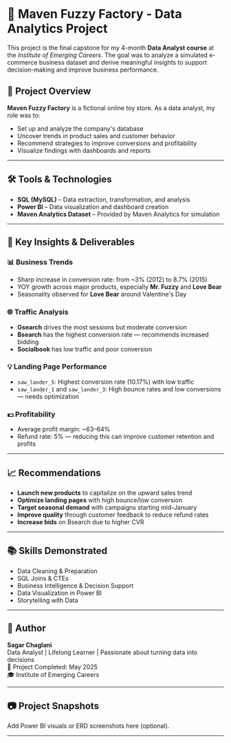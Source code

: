 # 🧸 Maven Fuzzy Factory - Data Analytics Project

This project is the final capstone for my 4-month **Data Analyst course** at the *Institute of Emerging Careers*. The goal was to analyze a simulated e-commerce business dataset and derive meaningful insights to support decision-making and improve business performance.

## 📁 Project Overview

**Maven Fuzzy Factory** is a fictional online toy store. As a data analyst, my role was to:

- Set up and analyze the company's database
- Uncover trends in product sales and customer behavior
- Recommend strategies to improve conversions and profitability
- Visualize findings with dashboards and reports

---

## 🛠️ Tools & Technologies

- **SQL (MySQL)** – Data extraction, transformation, and analysis  
- **Power BI** – Data visualization and dashboard creation  
- **Maven Analytics Dataset** – Provided by Maven Analytics for simulation

---

## 📌 Key Insights & Deliverables

### 📊 Business Trends
- Sharp increase in conversion rate: from ~3% (2012) to 8.7% (2015)
- YOY growth across major products, especially **Mr. Fuzzy** and **Love Bear**
- Seasonality observed for **Love Bear** around Valentine's Day

### 🌐 Traffic Analysis
- **Gsearch** drives the most sessions but moderate conversion
- **Bsearch** has the highest conversion rate — recommends increased bidding
- **Socialbook** has low traffic and poor conversion

### 💡 Landing Page Performance
- `saw_lander_5`: Highest conversion rate (10.17%) with low traffic
- `saw_lander_1` and `saw_lander_3`: High bounce rates and low conversions — needs optimization

### 💵 Profitability
- Average profit margin: ~63–64%
- Refund rate: 5% — reducing this can improve customer retention and profits

---

## 📈 Recommendations

- **Launch new products** to capitalize on the upward sales trend  
- **Optimize landing pages** with high bounce/low conversion  
- **Target seasonal demand** with campaigns starting mid-January  
- **Improve quality** through customer feedback to reduce refund rates  
- **Increase bids** on Bsearch due to higher CVR

---

## 📚 Skills Demonstrated

- Data Cleaning & Preparation  
- SQL Joins & CTEs  
- Business Intelligence & Decision Support  
- Data Visualization in Power BI  
- Storytelling with Data

---

## 📌 Author

**Sagar Chaglani**  
Data Analyst | Lifelong Learner | Passionate about turning data into decisions  
📅 Project Completed: May 2025  
🎓 Institute of Emerging Careers

---

## 📷 Project Snapshots

Add Power BI visuals or ERD screenshots here (optional).

---



